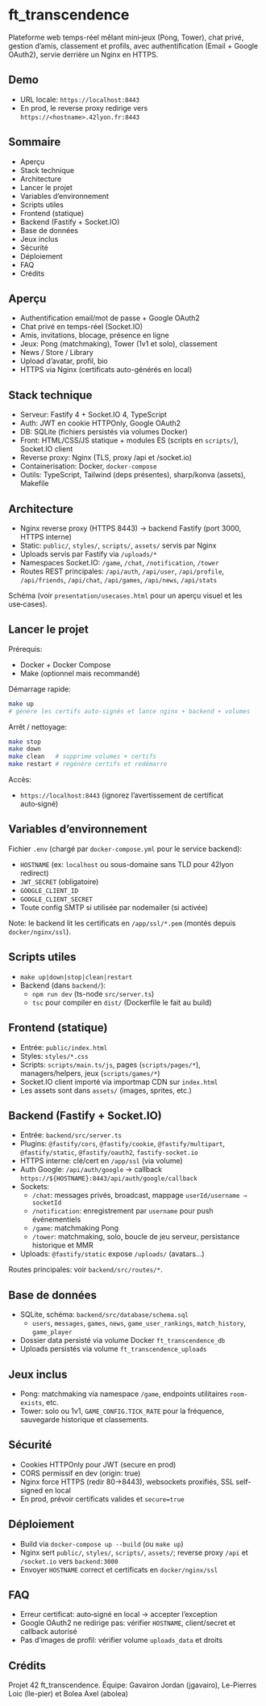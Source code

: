 # ft_transcendence

Plateforme web temps-réel mêlant mini‑jeux (Pong, Tower), chat privé, gestion d’amis, classement et profils, avec authentification (Email + Google OAuth2), servie derrière un Nginx en HTTPS.

## Demo
- URL locale: `https://localhost:8443`
- En prod, le reverse proxy redirige vers `https://<hostname>.42lyon.fr:8443`

## Sommaire
- Aperçu
- Stack technique
- Architecture
- Lancer le projet
- Variables d’environnement
- Scripts utiles
- Frontend (statique)
- Backend (Fastify + Socket.IO)
- Base de données
- Jeux inclus
- Sécurité
- Déploiement
- FAQ
- Crédits

## Aperçu
- Authentification email/mot de passe + Google OAuth2
- Chat privé en temps-réel (Socket.IO)
- Amis, invitations, blocage, présence en ligne
- Jeux: Pong (matchmaking), Tower (1v1 et solo), classement
- News / Store / Library
- Upload d’avatar, profil, bio
- HTTPS via Nginx (certificats auto-générés en local)

## Stack technique
- Serveur: Fastify 4 + Socket.IO 4, TypeScript
- Auth: JWT en cookie HTTPOnly, Google OAuth2
- DB: SQLite (fichiers persistés via volumes Docker)
- Front: HTML/CSS/JS statique + modules ES (scripts en `scripts/`), Socket.IO client
- Reverse proxy: Nginx (TLS, proxy /api et /socket.io)
- Containerisation: Docker, `docker-compose`
- Outils: TypeScript, Tailwind (deps présentes), sharp/konva (assets), Makefile

## Architecture
- Nginx reverse proxy (HTTPS 8443) → backend Fastify (port 3000, HTTPS interne)
- Static: `public/`, `styles/`, `scripts/`, `assets/` servis par Nginx
- Uploads servis par Fastify via `/uploads/*`
- Namespaces Socket.IO: `/game`, `/chat`, `/notification`, `/tower`
- Routes REST principales: `/api/auth`, `/api/user`, `/api/profile`, `/api/friends`, `/api/chat`, `/api/games`, `/api/news`, `/api/stats`

Schéma (voir `presentation/usecases.html` pour un aperçu visuel et les use‑cases).

## Lancer le projet

Prérequis:
- Docker + Docker Compose
- Make (optionnel mais recommandé)

Démarrage rapide:
```bash
make up
# génère les certifs auto-signés et lance nginx + backend + volumes
```

Arrêt / nettoyage:
```bash
make stop
make down
make clean   # supprime volumes + certifs
make restart # regénère certifs et redémarre
```

Accès:
- `https://localhost:8443` (ignorez l’avertissement de certificat auto‑signé)

## Variables d’environnement
Fichier `.env` (chargé par `docker-compose.yml` pour le service backend):
- `HOSTNAME` (ex: `localhost` ou sous-domaine sans TLD pour 42lyon redirect)
- `JWT_SECRET` (obligatoire)
- `GOOGLE_CLIENT_ID`
- `GOOGLE_CLIENT_SECRET`
- Toute config SMTP si utilisée par nodemailer (si activée)

Note: le backend lit les certificats en `/app/ssl/*.pem` (montés depuis `docker/nginx/ssl`).

## Scripts utiles
- `make up|down|stop|clean|restart`
- Backend (dans `backend/`):
  - `npm run dev` (ts-node `src/server.ts`)
  - `tsc` pour compiler en `dist/` (Dockerfile le fait au build)

## Frontend (statique)
- Entrée: `public/index.html`
- Styles: `styles/*.css`
- Scripts: `scripts/main.ts/js`, pages (`scripts/pages/*`), managers/helpers, jeux (`scripts/games/*`)
- Socket.IO client importé via importmap CDN sur `index.html`
- Les assets sont dans `assets/` (images, sprites, etc.)

## Backend (Fastify + Socket.IO)
- Entrée: `backend/src/server.ts`
- Plugins: `@fastify/cors`, `@fastify/cookie`, `@fastify/multipart`, `@fastify/static`, `@fastify/oauth2`, `fastify-socket.io`
- HTTPS interne: clé/cert en `/app/ssl` (via volume)
- Auth Google: `/api/auth/google` → callback `https://${HOSTNAME}:8443/api/auth/google/callback`
- Sockets:
  - `/chat`: messages privés, broadcast, mappage `userId/username → socketId`
  - `/notification`: enregistrement par `username` pour push événementiels
  - `/game`: matchmaking Pong
  - `/tower`: matchmaking, solo, boucle de jeu serveur, persistance historique et MMR
- Uploads: `@fastify/static` expose `/uploads/` (avatars…)

Routes principales: voir `backend/src/routes/*`.

## Base de données
- SQLite, schéma: `backend/src/database/schema.sql`
  - `users`, `messages`, `games`, `news`, `game_user_rankings`, `match_history`, `game_player`
- Dossier data persisté via volume Docker `ft_transcendence_db`
- Uploads persistés via volume `ft_transcendence_uploads`

## Jeux inclus
- Pong: matchmaking via namespace `/game`, endpoints utilitaires `room-exists`, etc.
- Tower: solo ou 1v1, `GAME_CONFIG.TICK_RATE` pour la fréquence, sauvegarde historique et classements.

## Sécurité
- Cookies HTTPOnly pour JWT (secure en prod)
- CORS permissif en dev (origin: true)
- Nginx force HTTPS (redir 80→8443), websockets proxifiés, SSL self-signed en local
- En prod, prévoir certificats valides et `secure=true`

## Déploiement
- Build via `docker-compose up --build` (ou `make up`)
- Nginx sert `public/`, `styles/`, `scripts/`, `assets/`; reverse proxy `/api` et `/socket.io` vers `backend:3000`
- Envoyer `HOSTNAME` correct et certificats en `docker/nginx/ssl`

## FAQ
- Erreur certificat: auto‑signé en local → accepter l’exception
- Google OAuth2 ne redirige pas: vérifier `HOSTNAME`, client/secret et callback autorisé
- Pas d’images de profil: vérifier volume `uploads_data` et droits

## Crédits
Projet 42 ft_transcendence. Équipe: Gavairon Jordan (jgavairo), Le-Pierres Loic (lle-pier) et Bolea Axel (abolea)